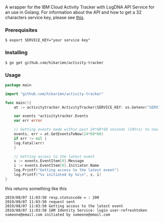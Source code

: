 A wrapper for the IBM Cloud Activity Tracker with LogDNA API Service for an use in Golang.
For information about the API and how to get a 32 characters service key, please see [this](https://cloud.ibm.com/docs/services/Log-Analysis-with-LogDNA?topic=LogDNA-export#api).

### Prerequisites

```shell
$ export SERVICE_KEY="your service key"
```

### Installing

```shell
$ go get github.com/hikarimn/activity-tracker
```

### Usage

```go
package main

import "github.com/hikarimn/activity-tracker"

func main(){
	at := activitytracker.ActivityTracker{SERVICE_KEY: os.Getenv("SERVICE_KEY")}

	var events *activitytracker.Events
	var err error

	// Getting events made within past 24*60*60 seconds (24hrs) to now
	events, err = at.GetEventsToNow(24*60*60)
	if err != nil {
	log.Fatal(err)
	}	

	// Getting access to the latest event
	s := events.EventItem[0].Message
	i := events.EventItem[0].Initiator.Name
	log.Printf("Getting access to the latest event")
	log.Printf("%s initiated by %s\n", s, i)
}
```
this returns something like this
```shell
2019/08/07 11:03:50 resp.statuscode = : 200
2019/08/07 11:03:50 request sent
2019/08/07 11:03:50 Getting access to the latest event
2019/08/07 11:03:50 IAM Identity Service: login user-refreshtoken someone@email.com initiated by someone@email.com

```
